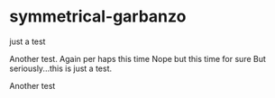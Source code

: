 # symmetrical-garbanzo
just a test

Another test.
Again
per haps this time
Nope but this time for sure
But seriously...this is just a test. 


Another test